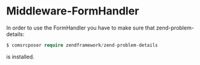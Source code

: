 # Middleware-FormHandler

In order to use the FormHandler you have to make sure that zend-problem-details:
```php
$ comsrcposer require zendframework/zend-problem-details
```
is installed.